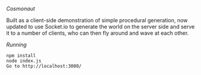 *Cosmonaut*

Built as a client-side demonstration of simple procedural generation, now updated to use Socket.io to generate the world on the server side and serve it to a number of clients, who can then fly around and wave at each other.

*Running*
```
npm install
node index.js
Go to http://localhost:3000/
```
